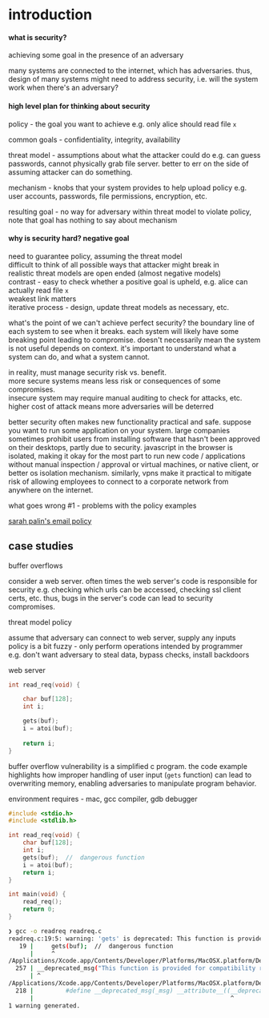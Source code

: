 #  introduction

####  what is security?  
achieving some goal in the presence of an adversary  

many systems are connected to the internet, which has adversaries.  thus, design of many systems might need to address security, i.e. will the system work when there's an adversary?

####  high level plan for thinking about security

policy -  the goal you want to achieve e.g. only alice should read file `x`

common goals -  confidentiality, integrity, availability

threat model -  assumptions about what the attacker could do e.g. can guess passwords, cannot physically grab file server.  better to err on the side of assuming attacker can do something.

mechanism -  knobs that your system provides to help upload policy e.g. user accounts, passwords, file permissions, encryption, etc.

resulting goal -  no way for adversary within threat model to violate policy, note that goal has nothing to say about mechanism

####  why is security hard?  negative goal

need to guarantee policy, assuming the threat model  
difficult to think of all possible ways that attacker might break in  
realistic threat models are open ended (almost negative models)  
contrast -  easy to check whether a positive goal is upheld, e.g. alice can actually read file `x`  
weakest link matters  
iterative process -  design, update threat models as necessary, etc.  

what's the point of we can't achieve perfect security?  the boundary line of each system to see when it breaks.  each system will likely have some breaking point leading to compromise.  doesn't necessarily mean the system is not useful depends on context.  it's important to understand what a system can do, and what a system cannot.

in reality, must manage security risk vs. benefit.  
more secure systems means less risk or consequences of some compromises.  
insecure system may require manual auditing to check for attacks, etc.  
higher cost of attack means more adversaries will be deterred

better security often makes new functionality practical and safe.  suppose you want to run some application on your system.  large companies sometimes prohibit users from installing software that hasn't been approved on their desktops, partly due to security.  javascript in the browser is isolated, making it okay for the most part to run new code / applications without manual inspection / approval or virtual machines, or native client, or better os isolation mechanism.  similarly, vpns make it practical to mitigate risk of allowing employees to connect to a corporate network from anywhere on the internet.

what goes wrong #1 -  problems with the policy examples

[sarah palin's email policy](https://en.wikipedia.org/wiki/Sarah_Palin_email_hack)

##  case studies

buffer overflows

consider a web server.  often times the web server's code is responsible for security e.g. checking which urls can be accessed, checking ssl client certs, etc.  thus, bugs in the server's code can lead to security compromises.

threat model policy

assume that adversary can connect to web server, supply any inputs  
policy is a bit fuzzy -  only perform operations intended by programmer  
e.g. don't want adversary to steal data, bypass checks, install backdoors  

web server

```cpp
int read_req(void) {

    char buf[128];
    int i;

    gets(buf);
    i = atoi(buf);
    
    return i;
}
```

buffer overflow vulnerability is a simplified c program.  the code example highlights how improper handling of user input (`gets` function) can lead to overwriting memory, enabling adversaries to manipulate program behavior.

environment requires - mac, gcc compiler, gdb debugger


```c
#include <stdio.h>
#include <stdlib.h>

int read_req(void) {
    char buf[128];
    int i;
    gets(buf);  //  dangerous function
    i = atoi(buf);
    return i;
}

int main(void) {
    read_req();
    return 0;
}
```

```bash
❯ gcc -o readreq readreq.c
readreq.c:19:5: warning: 'gets' is deprecated: This function is provided for compatibility reasons only.  Due to security concerns inherent in the design of gets(3), it is highly recommended that you use fgets(3) instead. [-Wdeprecated-declarations]
   19 |     gets(buf);  //  dangerous function
      |     ^
/Applications/Xcode.app/Contents/Developer/Platforms/MacOSX.platform/Developer/SDKs/MacOSX.sdk/usr/include/_stdio.h:257:1: note: 'gets' has been explicitly marked deprecated here
  257 | __deprecated_msg("This function is provided for compatibility reasons only.  Due to security concerns inherent in the design of gets(3), it is highly recommended that you use fgets(3) instead.")
      | ^
/Applications/Xcode.app/Contents/Developer/Platforms/MacOSX.platform/Developer/SDKs/MacOSX.sdk/usr/include/sys/cdefs.h:218:48: note: expanded from macro '__deprecated_msg'
  218 |         #define __deprecated_msg(_msg) __attribute__((__deprecated__(_msg)))
      |                                                       ^
1 warning generated.
```